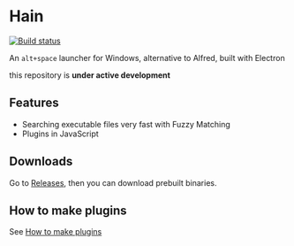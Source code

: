 # Hain
[![Build status](https://ci.appveyor.com/api/projects/status/l4p8r613wckaiqm6?svg=true)](https://ci.appveyor.com/project/appetizermonster/hain)

An `alt+space` launcher for Windows, alternative to Alfred, built with Electron

this repository is **under active development**



## Features

* Searching executable files very fast with Fuzzy Matching
* Plugins in JavaScript



## Downloads

Go to [Releases](https://github.com/appetizermonster/Hain/releases), then you can download prebuilt binaries. 



## How to make plugins

See [How to make plugins](https://github.com/appetizermonster/Hain/blob/master/docs/how-to-make-plugins.md)